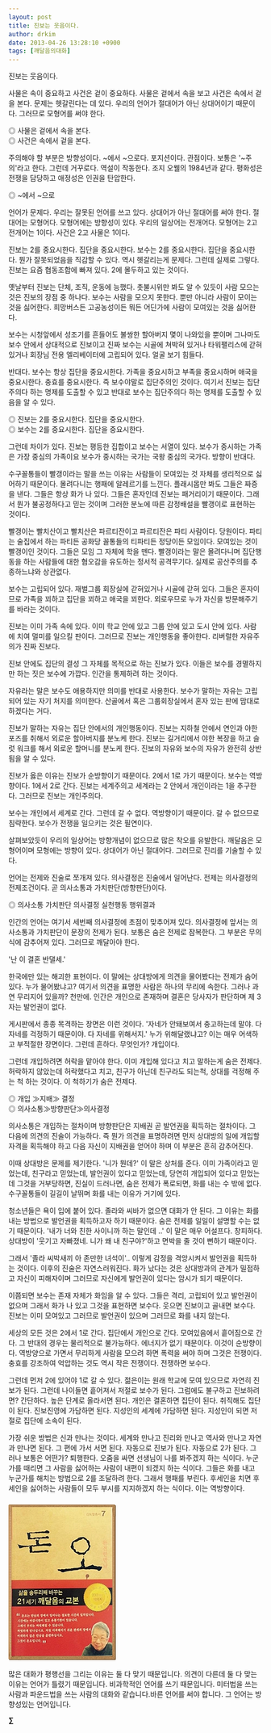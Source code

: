 ```yaml
---
layout: post
title: 진보는 웃음이다.
author: drkim
date: 2013-04-26 13:28:10 +0900
tags: [깨달음의대화]
---
```

진보는 웃음이다. 

사물은 속이 중요하고 사건은 겉이 중요하다. 사물은 겉에서 속을 보고 사건은 속에서 겉을 본다. 문제는 헷갈린다는 데 있다. 우리의 언어가 절대어가 아닌 상대어이기 때문이다. 그러므로 모형어를 써야 한다. 

◎ 사물은 겉에서 속을 본다.   
◎ 사건은 속에서 겉을 본다. 



주의해야 할 부분은 방향성이다. ~에서 ~으로다. 포지션이다. 관점이다. 보통은 '~주의'라고 한다. 그런데 거꾸로다. 역설이 작동한다. 조지 오웰의 1984년과 같다. 평화성은 전쟁을 담당하고 애정성은 인권을 탄압한다. 

◎ ~에서 ~으로 

언어가 문제다. 우리는 잘못된 언어를 쓰고 있다. 상대어가 아닌 절대어를 써야 한다. 절대어는 모형어다. 모형어에는 방향성이 있다. 우리의 일상어는 전개어다. 모형어는 2고 전개어는 1이다. 사건은 2고 사물은 1이다. 

진보는 2를 중요시한다. 집단을 중요시한다. 보수는 2를 중요시한다. 집단을 중요시한다. 뭔가 잘못되었음을 직감할 수 있다. 역시 헷갈리는게 문제다. 그런데 실제로 그렇다. 진보는 요즘 협동조합에 빠져 있다. 2에 몰두하고 있는 것이다. 

옛날부터 진보는 단체, 조직, 운동에 능했다. 촛불시위만 봐도 알 수 있듯이 사람 모으는 것은 진보의 장점 중 하나다. 보수는 사람을 모으지 못한다. 뿐만 아니라 사람이 모이는 것을 싫어한다. 희망버스든 고공농성이든 뭐든 어딘가에 사람이 모여있는 것을 싫어한다. 

보수는 시청앞에서 성조기를 흔들어도 불쌍한 할아버지 몇이 나와있을 뿐이며 그나마도 보수 안에서 상대적으로 진보이고 진짜 보수는 시골에 쳐박혀 있거나 타워팰리스에 갇혀 있거나 회장님 전용 엘리베이터에 고립되어 있다. 얼굴 보기 힘들다. 

반대다. 보수는 항상 집단을 중요시한다. 가족을 중요시하고 부족을 중요시하며 애국을 중요시한다. 충효를 중요시한다. 즉 보수야말로 집단주의인 것이다. 여기서 진보는 집단주의다 하는 명제를 도출할 수 있고 반대로 보수는 집단주의다 하는 명제를 도출할 수 있음을 알 수 있다. 

◎ 진보는 2를 중요시한다. 집단을 중요시한다.   
◎ 보수는 2를 중요시한다. 집단을 중요시한다. 

그런데 차이가 있다. 진보는 평등한 집합이고 보수는 서열이 있다. 보수가 중시하는 가족은 가장 중심의 가족이요 보수가 중시하는 국가는 국왕 중심의 국가다. 방향이 반대다. 

수구꼴통들이 빨갱이라는 말을 쓰는 이유는 사람들이 모여있는 것 자체를 생리적으로 싫어하기 때문이다. 몰려다니는 행패에 알레르기를 느낀다. 플래시몹만 봐도 그들은 짜증을 낸다. 그들은 항상 화가 나 있다. 그들은 혼자인데 진보는 패거리이기 때문이다. 그래서 뭔가 불공정하다고 믿는 것이며 그러한 분노에 따른 감정배설을 빨갱이로 표현하는 것이다. 

빨갱이는 빨치산이고 빨치산은 파르티잔이고 파르티잔은 파티 사람이다. 당원이다. 파티는 술집에서 하는 파티든 공화당 꼴통들의 티파티든 정당이든 모임이다. 모여있는 것이 빨갱이인 것이다. 그들은 모임 그 자체에 학을 뗀다. 빨갱이라는 말은 몰려다니며 집단행동을 하는 사람들에 대한 혐오감을 유도하는 정서적 공격무기다. 실제로 공산주의를 추종하느냐와 상관없다. 

보수는 고립되어 있다. 재벌그룹 회장실에 갇혀있거나 시골에 갇혀 있다. 그들은 혼자이므로 가족을 꾀하고 집단을 꾀하고 애국을 꾀한다. 외로우므로 누가 자신을 방문해주기를 바라는 것이다. 

진보는 이미 가족 속에 있다. 이미 학교 안에 있고 그룹 안에 있고 도시 안에 있다. 사람에 치여 멀미를 일으킬 판이다. 그러므로 진보는 개인행동을 좋아한다. 리버럴한 자유주의가 진짜 진보다. 

진보 안에도 집단의 결성 그 자체를 목적으로 하는 진보가 있다. 이들은 보수를 경멸하지만 하는 짓은 보수에 가깝다. 인간을 통제하려 하는 것이다. 

자유라는 말은 보수도 애용하지만 의미를 반대로 사용한다. 보수가 말하는 자유는 고립되어 있는 자기 처지를 의미한다. 산골에서 혹은 그룹회장실에서 혼자 있는 판에 맘대로 하겠다는 거다. 

진보가 말하는 자유는 집단 안에서의 개인행동이다. 진보는 지하철 안에서 연인과 야한 포즈를 취해서 외로운 할아버지를 분노케 한다. 진보는 길거리에서 야한 복장을 하고 슬럿 워크를 해서 외로운 할머니를 분노케 한다. 진보의 자유와 보수의 자유가 완전히 상반됨을 알 수 있다. 

진보가 옳은 이유는 진보가 순방향이기 때문이다. 2에서 1로 가기 때문이다. 보수는 역방향이다. 1에서 2로 간다. 진보는 세계주의고 세계라는 2 안에서 개인이라는 1을 추구한다. 그러므로 진보는 개인주의다. 

보수는 개인에서 세계로 간다. 그런데 갈 수 없다. 역방향이기 때문이다. 갈 수 없으므로 침략한다. 보수가 전쟁을 일으키는 것은 필연이다. 

살펴보았듯이 우리의 일상어는 방향개념이 없으므로 많은 착오를 유발한다. 깨달음은 모형어이며 모형에는 방향이 있다. 상대어가 아닌 절대어다. 그러므로 진리를 기술할 수 있다. 

언어는 전제와 진술로 쪼개져 있다. 의사결정은 진술에서 일어난다. 전제는 의사결정의 전제조건이다. 곧 의사소통과 가치판단(방향판단)이다. 

◎ 의사소통 가치판단 의사결정 실천행동 행위결과 

인간의 언어는 여기서 세번째 의사결정에 초점이 맞추어져 있다. 의사결정에 앞서는 의사소통과 가치판단이 문장의 전제가 된다. 보통은 숨은 전제로 잠복한다. 그 부분은 무의식에 감추어져 있다. 그러므로 깨달아야 한다. 

'난 이 결혼 반댈세.' 

한국에만 있는 해괴한 표현이다. 이 말에는 상대방에게 의견을 물어봤다는 전제가 숨어 있다. 누가 물어봤냐고? 여기서 의견을 표명한 사람은 하나의 무리에 속한다. 그러나 과연 무리지어 있을까? 천만에. 인간은 개인으로 존재하며 결혼은 당사자가 판단하며 제 3자는 발언권이 없다. 

게시판에서 종종 목격하는 장면은 이런 것이다. '자네가 안돼보여서 충고하는데 말야. 다 자네를 걱정하기 때문이야. 다 자네를 위해서지.' 누가 위해달랬냐고? 이는 매우 어색하고 부적절한 장면이다. 그런데 흔하다. 무엇인가? 개입이다. 

그런데 개입하려면 허락을 맡아야 한다. 이미 개입해 있다고 치고 말하는게 숨은 전제다. 허락하지 않았는데 허락했다고 치고, 친구가 아닌데 친구라도 되는척, 상대를 걱정해 주는 척 하는 것이다. 이 척하기가 숨은 전제다. 

◎ 개입 ≫지배≫ 결정   
◎ 의사소통≫방향판단≫의사결정 

의사소통은 개입하는 절차이며 방향판단은 지배권 곧 발언권을 획득하는 절차이다. 그 다음에 의견의 진술이 가능하다. 즉 뭔가 의견을 표명하려면 먼저 상대방의 일에 개입할 자격을 획득해야 하고 다음 자신이 지배권을 얻어야 하며 이 부분은 흔히 감추어진다. 

이때 상대방은 문제를 제기한다. '니가 뭔데?' 이 말은 상처를 준다. 이미 가족이라고 믿었는데, 친구라고 믿었는데, 발언권이 있다고 믿었는데, 당연히 개입되어 있다고 믿었는데 그것을 거부당하면, 진실이 드러나면, 숨은 전제가 폭로되면, 화를 내는 수 밖에 없다. 수구꼴통들이 길길이 날뛰며 화를 내는 이유가 거기에 있다. 

청소년들은 욕이 입에 붙어 있다. 졸라와 씨바가 없으면 대화가 안 된다. 그 이유는 화를 내는 방법으로 발언권을 획득하고자 하기 때문이다. 숨은 전제를 일일이 설명할 수는 없기 때문이다. '내가 너와 친한 사이니까 하는 말인데 ..' 이 말은 매우 어설프다. 창피하다. 상대방이 '웃기고 자빠졌네. 니가 왜 내 친구야?'하고 면박을 줄 것이 뻔하기 때문이다. 

그래서 '졸라 씨박새끼 아 존만한 녀석이'.. 이렇게 감정을 격앙시켜서 발언권을 획득하는 것이다. 이후의 진술은 자연스러워진다. 화가 났다는 것은 상대방과의 관계가 밀접하고 자신이 피해자이며 그러므로 자신에게 발언권이 있다는 암시가 되기 때문이다. 

이쯤되면 보수는 존재 자체가 화임을 알 수 있다. 그들은 격리, 고립되어 있고 발언권이 없으며 그래서 화가 나 있고 그것을 표현하면 보수다. 웃으면 진보이고 골내면 보수다. 진보는 이미 모여있고 그러므로 발언권이 있으며 그러므로 화를 내지 않는다. 

세상의 모든 것은 2에서 1로 간다. 집단에서 개인으로 간다. 모여있음에서 흩어짐으로 간다. 그 반대의 경우는 물리적으로 불가능하다. 에너지가 없기 때문이다. 이것이 순방향이다. 역방양으로 가면서 무리하게 사람을 모으려 하면 폭력을 써야 하며 그것은 전쟁이다. 충효를 강조하여 억압하는 것도 역시 작은 전쟁이다. 전쟁하면 보수다. 

그런데 먼저 2에 있어야 1로 갈 수 있다. 젊은이는 원래 학교에 모여 있으므로 자연히 진보가 된다. 그런데 나이들면 흩어져서 저절로 보수가 된다. 그럼에도 불구하고 진보하려면? 간단하다. 높은 단계로 올라서면 된다. 개인은 결혼하면 집단이 된다. 취직해도 집단이 된다. 진보진영에 가담하면 된다. 지성인의 세계에 가담하면 된다. 지성인이 되면 저절로 집단에 소속이 된다. 

가장 쉬운 방법은 신과 만나는 것이다. 세계와 만나고 진리와 만나고 역사와 만나고 자연과 만나면 된다. 그 편에 가서 서면 된다. 자동으로 진보가 된다. 자동으로 2가 된다. 그러나 보통은 어떤가? 퇴행한다. 오줌을 싸면 선생님이 나를 봐주겠지 하는 식이다. 누군가를 때리면 그 사람을 싫어하는 사람이 내편이 되겠지 하는 식이다. 그들은 화를 내고 누군가를 해치는 방법으로 2를 조달하려 한다. 그래서 행패를 부린다. 후세인을 치면 후세인을 싫어하는 사람들이 모두 부시를 지지하겠지 하는 식이다. 이는 역방향이다. 

 ###


  





  ![](/files/attach/images/198/727/315/55.JPG)


많은 대화가 평행선을 그리는 이유는 둘 다 맞기 때문입니다. 의견이 다른데 둘 다 맞는 이유는 언어가 틀렸기 때문입니다. 비과학적인 언어를 쓰기 때문입니다. 미터법을 쓰는 사람과 파운드법을 쓰는 사람의 대화와 같습니다.바른 언어를 써야 합니다. 그 언어는 방향성있는 언어입니다. 



**∑**